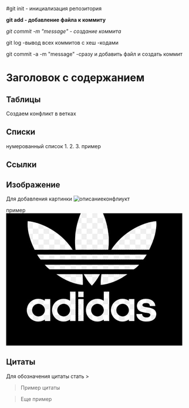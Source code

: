 #git init - инициализация репозитория 



**git add - добавление файла к коммиту**


*git commit -m "messаge"   - создание коммита*

git log -вывод всех коммитов с хеш -кодами 


git commit -a -m "message"    -сразу и добавить файл  и создать коммит 

# Заголовок с содержанием 

## Таблицы 
  
  
  Создаем конфликт в ветках
  
## Списки
нумерованный список 1.
2.
3.
пример

## Ссылки

## Изображение 

Для добавления картинки ![описание](файл.расш)конфлиукт

пример
![адидас](adiddas.jpg)


## Цитаты

Для обозначения цитаты стать >

> Пример цитаты

>Еще пример
